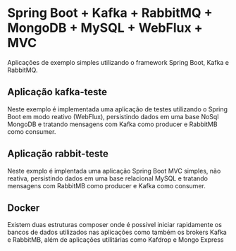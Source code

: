 # Spring Boot + Kafka + RabbitMQ + MongoDB + MySQL + WebFlux + MVC
Aplicações de exemplo simples utilizando o framework Spring Boot, Kafka e RabbitMQ.

## Aplicação kafka-teste

Neste exemplo é implementada uma aplicação de testes utilizando o Spring Boot em modo reativo (WebFlux), persistindo dados em uma base NoSql MongoDB e tratando mensagens com Kafka como producer e RabbitMB como consumer.

## Aplicação rabbit-teste

Neste exmplo é implentada uma aplicação Spring Boot MVC simples, não reativa, persistindo dados em uma base relacional MySQL e tratando mensagens com RabbitMB como producer e Kafka como consumer.

## Docker
Existem duas estruturas composer onde é possível iniciar rapidamente os bancos de dados utilizados nas aplicações como também os brokers Kafka e RabbitMB, além de aplicações utilitárias como Kafdrop e Mongo Express